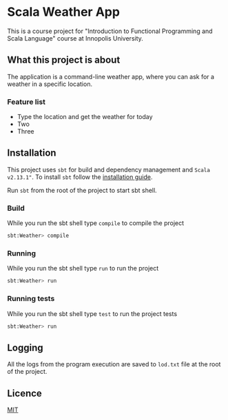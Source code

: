 # Scala Weather App

This is a course project for "Introduction to Functional Programming and Scala Language" 
course at Innopolis University. 

## What this project is about 
The application is a command-line weather app, where you can ask for a weather in a specific 
location. 

### Feature list
- Type the location and get the weather for today
- Two
- Three

## Installation 
This project uses `sbt` for build and dependency management and `Scala v2.13.1"`. 
To install `sbt` follow the [installation guide](https://www.scala-sbt.org/1.x/docs/Setup.html).

Run `sbt` from the root of the project to start sbt shell.

### Build
While you run the sbt shell type `compile` to compile the project

```bash 
sbt:Weather> compile
```

### Running
While you run the sbt shell type `run` to run the project

```bash 
sbt:Weather> run
```

### Running tests
While you run the sbt shell type `test` to run the project tests

```bash 
sbt:Weather> run
```

## Logging
All the logs from the program execution are saved to `lod.txt` file at the root of the project. 

## Licence
[MIT](https://choosealicense.com/licenses/mit/)